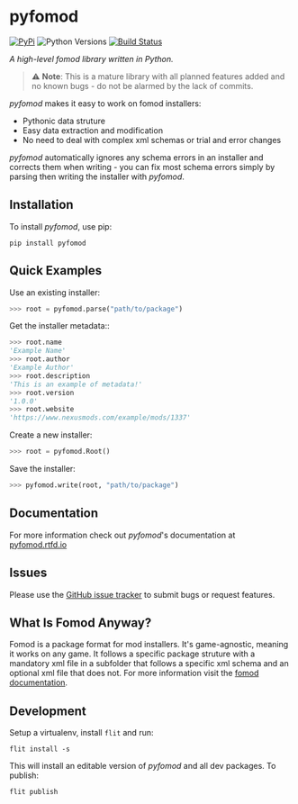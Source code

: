 # pyfomod

[![PyPi](https://img.shields.io/pypi/v/pyfomod.svg?style=flat-square&label=PyPI)](https://pypi.org/project/pyfomod/)
![Python Versions](https://img.shields.io/pypi/pyversions/pyfomod.svg?style=flat-square&label=Python%20Versions)
[![Build Status](https://img.shields.io/endpoint.svg?url=https%3A%2F%2Factions-badge.atrox.dev%2FGandaG%2Fpyfomod%2Fbadge%3Fref%3Dmaster&style=flat-square)](https://actions-badge.atrox.dev/GandaG/pyfomod/goto?ref=master)

*A high-level fomod library written in Python.*

> :warning: **Note**: This is a mature library with all planned features added and no known bugs - do not be alarmed by the lack of commits.

*pyfomod* makes it easy to work on fomod installers:

- Pythonic data struture
- Easy data extraction and modification
- No need to deal with complex xml schemas or trial and error changes

*pyfomod* automatically ignores any schema errors in an installer and corrects them
when writing - you can fix most schema errors simply by parsing then writing the
installer with *pyfomod*.

## Installation

To install *pyfomod*, use pip:

    pip install pyfomod

## Quick Examples

Use an existing installer:

``` python
>>> root = pyfomod.parse("path/to/package")
```

Get the installer metadata::

``` python
>>> root.name
'Example Name'
>>> root.author
'Example Author'
>>> root.description
'This is an example of metadata!'
>>> root.version
'1.0.0'
>>> root.website
'https://www.nexusmods.com/example/mods/1337'
```

Create a new installer:

``` python
>>> root = pyfomod.Root()
```

Save the installer:

``` python
>>> pyfomod.write(root, "path/to/package")
```

## Documentation

For more information check out *pyfomod*'s documentation at [pyfomod.rtfd.io](https://pyfomod.rtfd.io)

## Issues

Please use the [GitHub issue tracker](https://github.com/GandaG/pyfomod/issues) to submit bugs or request features.

## What Is Fomod Anyway?

Fomod is a package format for mod installers. It's game-agnostic, meaning it
works on any game. It follows a specific package struture with a mandatory
xml file in a subfolder that follows a specific xml schema and an optional
xml file that does not. For more information visit the
[fomod documentation](https://github.com/GandaG/fomod-docs).

## Development

Setup a virtualenv, install `flit` and run:

    flit install -s

This will install an editable version of *pyfomod* and all dev packages.
To publish:

    flit publish
